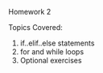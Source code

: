 Homework 2

Topics Covered:
1. if..elif..else statements
2. for and while loops
3. Optional exercises
